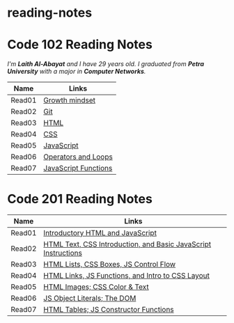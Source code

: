 # reading-notes
# Code 102 Reading Notes

_I'm **Laith Al-Abayat** and I have 29 years old.
I graduated from **Petra University** with a major in **Computer Networks**._

| Name       | Links |
| ----------- | ----------- |
| Read01      | [Growth mindset](https://laithabayat.github.io/reading-notes/Read01)       |
| Read02      | [Git](https://laithabayat.github.io/reading-notes/Read02)       |
| Read03      | [HTML](https://laithabayat.github.io/reading-notes/Read03)       |
| Read04      | [CSS](https://laithabayat.github.io/reading-notes/Read04)       |
| Read05     | [JavaScript](https://laithabayat.github.io/reading-notes/Read05)       |
| Read06     | [Operators and Loops](https://laithabayat.github.io/reading-notes/Read06)       |
| Read07     | [JavaScript Functions](https://laithabayat.github.io/reading-notes/Read06)   

# Code 201 Reading Notes

| Name       | Links |
| ----------- | ----------- |
| Read01      | [Introductory HTML and JavaScript](https://laithabayat.github.io/reading-notes/Read_01)       | 
| Read02      | [HTML Text, CSS Introduction, and Basic JavaScript Instructions](https://laithabayat.github.io/reading-notes/Read_02)       |
| Read03      | [HTML Lists, CSS Boxes, JS Control Flow](https://laithabayat.github.io/reading-notes/Read_03)       |
| Read04      | [HTML Links, JS Functions, and Intro to CSS Layout](https://laithabayat.github.io/reading-notes/Read_04)       |
| Read05      | [HTML Images; CSS Color & Text](https://laithabayat.github.io/reading-notes/Read_05)       |
| Read06      | [JS Object Literals; The DOM](https://laithabayat.github.io/reading-notes/Read_06)       |
| Read07      | [HTML Tables; JS Constructor Functions](https://laithabayat.github.io/reading-notes/Read_07)       |
